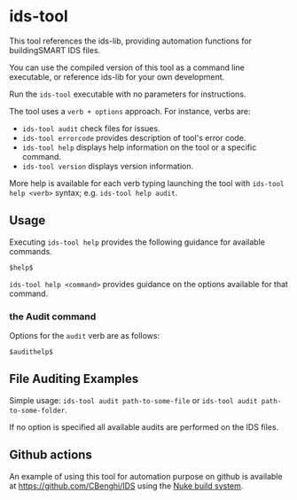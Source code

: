 # ids-tool

This tool references the ids-lib, providing automation functions for buildingSMART IDS files.

You can use the compiled version of this tool as a command line executable, or reference ids-lib for your own development.

Run the `ids-tool` executable with no parameters for instructions.

The tool uses a `verb + options` approach. For instance, verbs are:

- `ids-tool audit` check files for issues.
- `ids-tool errorcode` provides description of tool's error code.
- `ids-tool help` displays help information on the tool or a specific command.
- `ids-tool version` displays version information.

More help is available for each verb typing launching the tool with `ids-tool help <verb>` syntax; e.g. `ids-tool help audit`.

## Usage

Executing `ids-tool help` provides the following guidance for available commands.

```
$help$
```

`ids-tool help <command>` provides guidance on the options available for that command.

### the Audit command

Options for the `audit` verb are as follows:

```
$audithelp$
```

## File Auditing Examples

Simple usage: `ids-tool audit path-to-some-file` or `ids-tool audit path-to-some-folder`.

If no option is specified all available audits are performed on the IDS files.

## Github actions

An example of using this tool for automation purpose on github is available at https://github.com/CBenghi/IDS using the [Nuke build system](https://nuke.build/).

